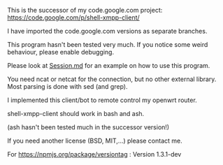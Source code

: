 This is the successor of my code.google.com project: https://code.google.com/p/shell-xmpp-client/

I have imported the code.google.com versions as separate branches.


This program hasn't been tested very much.  If you notice some weird behaviour, please enable debugging.


Please look at [Session.md](Session.md) for an example on how to use this program.


You need ncat or netcat for the connection, but no other external library. Most parsing is done with sed (and grep).


I implemented this client/bot to remote control my openwrt router.


shell-xmpp-client should work in bash and ash.

(ash hasn't been tested much in the successor version!)


If you need another license (BSD, MIT,...) please contact me.


For https://npmjs.org/package/versiontag :
Version 1.3.1-dev
